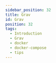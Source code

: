 ```yaml
---
sidebar_position: 32
title: Grav
id: Grav
position: 32
tags:
  - Introduction
  - Grav
  - docker
  - docker-compose
  - tips
---
```

